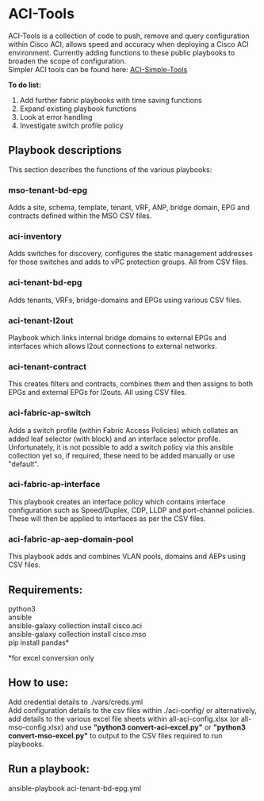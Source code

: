 # ACI-Tools  
ACI-Tools is a collection of code to push, remove and query configuration within Cisco ACI, allows speed and accuracy when deploying a Cisco ACI environment. Currently adding functions to these public playbooks to broaden the scope of configuration.  
Simpler ACI tools can be found here: [ACI-Simple-Tools](https://github.com/Timothy-Lloyd/aci-simple-tools "aci-simple-tools")  

**To do list:**  
1. Add further fabric playbooks with time saving functions
2. Expand existing playbook functions
3. Look at error handling
4. Investigate switch profile policy

## Playbook descriptions
This section describes the functions of the various playbooks:  
### mso-tenant-bd-epg
Adds a site, schema, template, tenant, VRF, ANP, bridge domain, EPG and contracts defined within the MSO CSV files.
### aci-inventory
Adds switches for discovery, configures the static management addresses for those switches and adds to vPC protection groups. All from CSV files.  
### aci-tenant-bd-epg
Adds tenants, VRFs, bridge-domains and EPGs using various CSV files.  
### aci-tenant-l2out
Playbook which links internal bridge domains to external EPGs and interfaces which allows l2out connections to external networks.  
### aci-tenant-contract
This creates filters and contracts, combines them and then assigns to both EPGs and external EPGs for l2outs. All using CSV files.  
### aci-fabric-ap-switch
Adds a switch profile (within Fabric Access Policies) which collates an added leaf selector (with block) and an interface selector profile. Unfortunately, it is not possible to add a switch policy via this ansible collection yet so, if required, these need to be added manually or use "default".  
### aci-fabric-ap-interface
This playbook creates an interface policy which contains interface configuration such as Speed/Duplex, CDP, LLDP and port-channel policies. These will then be applied to interfaces as per the CSV files.  
### aci-fabric-ap-aep-domain-pool
This playbook adds and combines VLAN pools, domains and AEPs using CSV files.  

## Requirements:
python3  
ansible  
ansible-galaxy collection install cisco.aci  
ansible-galaxy collection install cisco.mso  
pip install pandas*  
  
*for excel conversion only

## How to use:
Add credential details to ./vars/creds.yml  
Add configuration details to the csv files within ./aci-config/ or alternatively, add details to the various excel file sheets within all-aci-config.xlsx (or all-mso-config.xlsx) and use **"python3 convert-aci-excel.py"** or **"python3 convert-mso-excel.py"** to output to the CSV files required to run playbooks.  

## Run a playbook:
ansible-playbook aci-tenant-bd-epg.yml  

